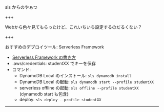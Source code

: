 sls からのやぁつ

+++

Webから色々見てもらったけど、これいちいち設定するのだるくない？

+++

おすすめのデプロイツール: Serverless Framework
- [Serverless Framework の書き方](https://serverless.com/framework/docs/providers/aws/)
- .aws/credentials: studentXX でキーを保存
- コマンド:
    - DynamoDB Local のインストール: `sls dynamodb install`
    - DynamoDB Local の起動: `sls dynamodb start --profile studentXX`
    - serverless offline の起動: `sls offline --profile studentXX` (dynamodb start も包含)
    - deploy: `sls deploy --profile studentXX`

---
